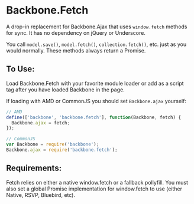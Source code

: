 Backbone.Fetch
===================

A drop-in replacement for Backbone.Ajax that uses `window.fetch`
methods for sync. It has no dependency on jQuery or Underscore.

You call `model.save()`, `model.fetch()`, `collection.fetch()`, etc. just as
you would normally. These methods always return a Promise.

To Use:
-------
Load Backbone.Fetch with your favorite module loader or add as a script
tag after you have loaded Backbone in the page.

If loading with AMD or CommonJS you should set `Backbone.ajax` yourself:

```js
// AMD
define(['backbone', 'backbone.fetch'], function(Backbone, fetch) {
  Backbone.ajax = fetch;
});

// CommonJS
var Backbone = require('backbone');
Backbone.ajax = require('backbone.fetch');
```

Requirements:
-------------
Fetch relies on either a native window.fetch or a fallback pollyfill. You must
also set a global Promise implementation for window.fetch to use (either Native,
RSVP, Bluebird, etc).
